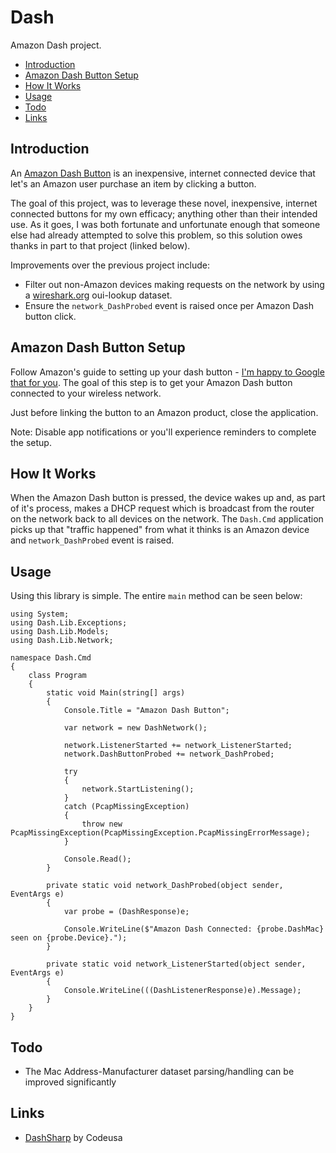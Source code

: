 # Dash
Amazon Dash project.

- [Introduction](#introduction)
- [Amazon Dash Button Setup](#amazon-dash-button-setup)
- [How It Works](#how-it-works)
- [Usage](#usage)
- [Todo](#todo)
- [Links](#links)

## Introduction
An [Amazon Dash Button](https://en.wikipedia.org/wiki/Amazon_Dash) is an inexpensive, internet connected device that let's an Amazon user purchase an item by clicking a button.

The goal of this project, was to leverage these novel, inexpensive, internet connected buttons for my own efficacy; anything other than their intended use.  As it goes, I was both fortunate and unfortunate enough that someone else had already attempted to solve this problem, so this solution owes thanks in part to that project (linked below).

Improvements over the previous project include:
- Filter out non-Amazon devices making requests on the network by using a [wireshark.org](https://www.wireshark.org/tools/oui-lookup.html) oui-lookup dataset.
- Ensure the `network_DashProbed` event is raised once per Amazon Dash button click.

## Amazon Dash Button Setup
Follow Amazon's guide to setting up your dash button - [I'm happy to Google that for you](http://lmgtfy.com/?q=amazon+dash+button+setup). The goal of this step is to get your Amazon Dash button connected to your wireless network.

Just before linking the button to an Amazon product, close the application.

Note: Disable app notifications or you'll experience reminders to complete the setup.

## How It Works
When the Amazon Dash button is pressed, the device wakes up and, as part of it's process, makes a DHCP request which is broadcast from the router on the network back to all devices on the network. The `Dash.Cmd` application picks up that "traffic happened" from what it thinks is an Amazon device and `network_DashProbed` event is raised.

## Usage
Using this library is simple. The entire `main` method can be seen below:
```
using System;
using Dash.Lib.Exceptions;
using Dash.Lib.Models;
using Dash.Lib.Network;

namespace Dash.Cmd
{
    class Program
    {
        static void Main(string[] args)
        {
            Console.Title = "Amazon Dash Button";

            var network = new DashNetwork();

            network.ListenerStarted += network_ListenerStarted;
            network.DashButtonProbed += network_DashProbed;

            try
            {
                network.StartListening();
            }
            catch (PcapMissingException)
            {
                throw new PcapMissingException(PcapMissingException.PcapMissingErrorMessage);
            }

            Console.Read();
        }

        private static void network_DashProbed(object sender, EventArgs e)
        {
            var probe = (DashResponse)e;

            Console.WriteLine($"Amazon Dash Connected: {probe.DashMac} seen on {probe.Device}.");
        }

        private static void network_ListenerStarted(object sender, EventArgs e)
        {
            Console.WriteLine(((DashListenerResponse)e).Message);
        }
    }
}
```

## Todo
- The Mac Address-Manufacturer dataset parsing/handling can be improved significantly

## Links
- [DashSharp](https://github.com/Codeusa/DashSharp) by Codeusa
